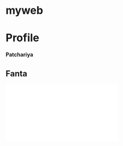 # myweb

# Profile
**Patchariya**
## Fanta
![pic](www.facebook.com/photo.php?fbid=3869387579800402&set=pb.100001875946255.-2207520000..&type=3t)
